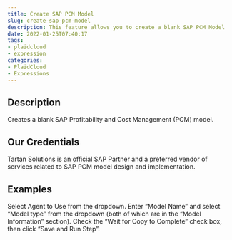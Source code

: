 ```yaml
---
title: Create SAP PCM Model
slug: create-sap-pcm-model
description: This feature allows you to create a blank SAP PCM Model
date: 2022-01-25T07:40:17
tags:
- plaidcloud
- expression
categories:
- PlaidCloud
- Expressions
---
```



## Description


Creates a blank SAP Profitability and Cost Management (PCM) model.



## Our Credentials


Tartan Solutions is an official SAP Partner and a preferred vendor of services related to SAP PCM model design and implementation.








## Examples


Select Agent to Use from the dropdown. Enter “Model Name” and select “Model type” from the dropdown (both of which are in the “Model Information” section). Check the “Wait for Copy to Complete” check box, then click “Save and Run Step”.





